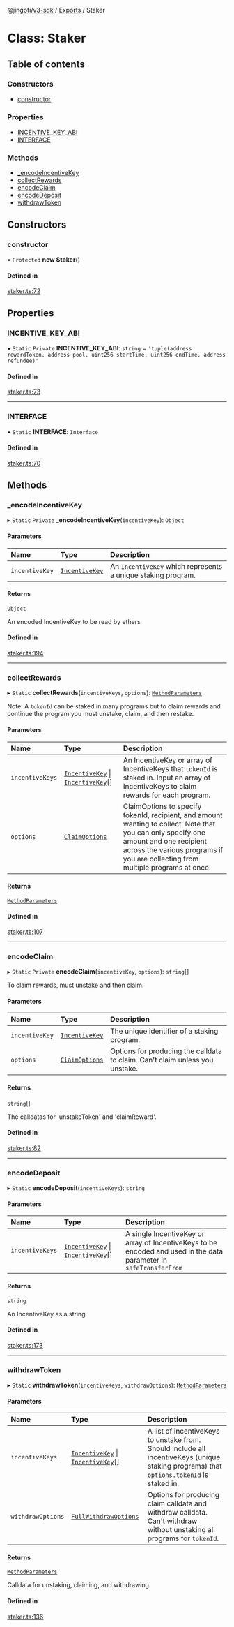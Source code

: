 [@jingofi/v3-sdk](../README.md) / [Exports](../modules.md) / Staker

# Class: Staker

## Table of contents

### Constructors

- [constructor](Staker.md#constructor)

### Properties

- [INCENTIVE\_KEY\_ABI](Staker.md#incentive_key_abi)
- [INTERFACE](Staker.md#interface)

### Methods

- [\_encodeIncentiveKey](Staker.md#_encodeincentivekey)
- [collectRewards](Staker.md#collectrewards)
- [encodeClaim](Staker.md#encodeclaim)
- [encodeDeposit](Staker.md#encodedeposit)
- [withdrawToken](Staker.md#withdrawtoken)

## Constructors

### constructor

• `Protected` **new Staker**()

#### Defined in

[staker.ts:72](https://github.com/Jingo-Finance/v3-sdk/blob/08a7c05/src/staker.ts#L72)

## Properties

### INCENTIVE\_KEY\_ABI

▪ `Static` `Private` **INCENTIVE\_KEY\_ABI**: `string` = `'tuple(address rewardToken, address pool, uint256 startTime, uint256 endTime, address refundee)'`

#### Defined in

[staker.ts:73](https://github.com/Jingo-Finance/v3-sdk/blob/08a7c05/src/staker.ts#L73)

___

### INTERFACE

▪ `Static` **INTERFACE**: `Interface`

#### Defined in

[staker.ts:70](https://github.com/Jingo-Finance/v3-sdk/blob/08a7c05/src/staker.ts#L70)

## Methods

### \_encodeIncentiveKey

▸ `Static` `Private` **_encodeIncentiveKey**(`incentiveKey`): `Object`

#### Parameters

| Name | Type | Description |
| :------ | :------ | :------ |
| `incentiveKey` | [`IncentiveKey`](../interfaces/IncentiveKey.md) | An `IncentiveKey` which represents a unique staking program. |

#### Returns

`Object`

An encoded IncentiveKey to be read by ethers

#### Defined in

[staker.ts:194](https://github.com/Jingo-Finance/v3-sdk/blob/08a7c05/src/staker.ts#L194)

___

### collectRewards

▸ `Static` **collectRewards**(`incentiveKeys`, `options`): [`MethodParameters`](../interfaces/MethodParameters.md)

Note:  A `tokenId` can be staked in many programs but to claim rewards and continue the program you must unstake, claim, and then restake.

#### Parameters

| Name | Type | Description |
| :------ | :------ | :------ |
| `incentiveKeys` | [`IncentiveKey`](../interfaces/IncentiveKey.md) \| [`IncentiveKey`](../interfaces/IncentiveKey.md)[] | An IncentiveKey or array of IncentiveKeys that `tokenId` is staked in. Input an array of IncentiveKeys to claim rewards for each program. |
| `options` | [`ClaimOptions`](../interfaces/ClaimOptions.md) | ClaimOptions to specify tokenId, recipient, and amount wanting to collect. Note that you can only specify one amount and one recipient across the various programs if you are collecting from multiple programs at once. |

#### Returns

[`MethodParameters`](../interfaces/MethodParameters.md)

#### Defined in

[staker.ts:107](https://github.com/Jingo-Finance/v3-sdk/blob/08a7c05/src/staker.ts#L107)

___

### encodeClaim

▸ `Static` `Private` **encodeClaim**(`incentiveKey`, `options`): `string`[]

To claim rewards, must unstake and then claim.

#### Parameters

| Name | Type | Description |
| :------ | :------ | :------ |
| `incentiveKey` | [`IncentiveKey`](../interfaces/IncentiveKey.md) | The unique identifier of a staking program. |
| `options` | [`ClaimOptions`](../interfaces/ClaimOptions.md) | Options for producing the calldata to claim. Can't claim unless you unstake. |

#### Returns

`string`[]

The calldatas for 'unstakeToken' and 'claimReward'.

#### Defined in

[staker.ts:82](https://github.com/Jingo-Finance/v3-sdk/blob/08a7c05/src/staker.ts#L82)

___

### encodeDeposit

▸ `Static` **encodeDeposit**(`incentiveKeys`): `string`

#### Parameters

| Name | Type | Description |
| :------ | :------ | :------ |
| `incentiveKeys` | [`IncentiveKey`](../interfaces/IncentiveKey.md) \| [`IncentiveKey`](../interfaces/IncentiveKey.md)[] | A single IncentiveKey or array of IncentiveKeys to be encoded and used in the data parameter in `safeTransferFrom` |

#### Returns

`string`

An IncentiveKey as a string

#### Defined in

[staker.ts:173](https://github.com/Jingo-Finance/v3-sdk/blob/08a7c05/src/staker.ts#L173)

___

### withdrawToken

▸ `Static` **withdrawToken**(`incentiveKeys`, `withdrawOptions`): [`MethodParameters`](../interfaces/MethodParameters.md)

#### Parameters

| Name | Type | Description |
| :------ | :------ | :------ |
| `incentiveKeys` | [`IncentiveKey`](../interfaces/IncentiveKey.md) \| [`IncentiveKey`](../interfaces/IncentiveKey.md)[] | A list of incentiveKeys to unstake from. Should include all incentiveKeys (unique staking programs) that `options.tokenId` is staked in. |
| `withdrawOptions` | [`FullWithdrawOptions`](../modules.md#fullwithdrawoptions) | Options for producing claim calldata and withdraw calldata. Can't withdraw without unstaking all programs for `tokenId`. |

#### Returns

[`MethodParameters`](../interfaces/MethodParameters.md)

Calldata for unstaking, claiming, and withdrawing.

#### Defined in

[staker.ts:136](https://github.com/Jingo-Finance/v3-sdk/blob/08a7c05/src/staker.ts#L136)
